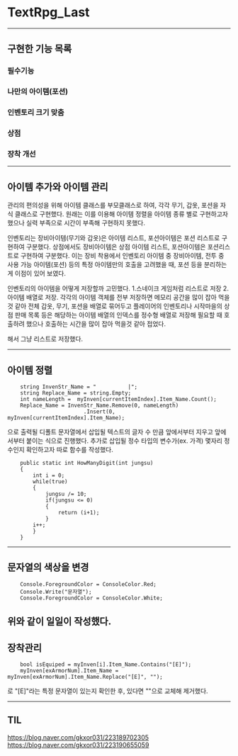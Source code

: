 # TextRpg_Last
---
## 구현한 기능 목록

### 필수기능

### 나만의 아이템(포션)

### 인벤토리 크기 맞춤

### 상점

### 장착 개선

---
## 아이템 추가와 아이템 관리
관리의 편의성을 위해 아이템 클래스를 부모클래스로 하여, 각각 무기, 갑옷, 포션을 자식 클래스로 구현했다.
원래는 이를 이용해 아이템 정렬을 아이템 종류 별로 구현하고자 했으나 실력 부족으로 시간이 부족해 구현하지 못했다.

인벤토리는 장비아이템(무기와 갑옷)은 아이템 리스트, 포션아이템은 포션 리스트로 구현하여 구분했다.
상점에서도 장비아이템은 상점 아이템 리스트, 포션아이템은 포션리스트로 구현하여 구분했다.
이는 장비 착용에서 인벤토리 아이템 중 장비아이템, 전투 중 사용 가능 아이템(포션) 등의 특정 아이템만의 호출을 고려했을 때,
포션 등을 분리하는게 이점이 있어 보였다.

인벤토리의 아이템을 어떻게 저장할까 고민했다.
1.스네이크 게임처럼 리스트로 저장
2.아이템 배열로 저장.
  각각의 아이템 객체를 전부 저장하면 메모리 공간을 많이 잡아 먹을 것 같아 전체 갑옷, 무기, 포션을 배열로 묶어두고
  플레이어의 인벤토리나 시작마을의 상점 판매 목록 등은 해당하는 아이템 배열의 인덱스를 정수형 배열로 저장해 필요할 때 호출하려 했으나
  호출하는 시간을 많이 잡아 먹을것 같아 접었다.

해서 그냥 리스트로 저장했다.

---
## 아이템 정렬

        string InvenStr_Name = "          |";
        string Replace_Name = string.Empty;
        int nameLength =  myInven[currentItemIndex].Item_Name.Count();
        Replace_Name = InvenStr_Name.Remove(0, nameLength)
                            .Insert(0, myInven[currentItemIndex].Item_Name);

으로 출력될 디폴트 문자열에서 삽입될 텍스트의 글자 수 만큼 앞에서부터 지우고 앞에서부터 붙이는 식으로 진행했다.
추가로 삽입될 정수 타입의 변수가(ex. 가격) 몇자리 정수인지 확인하고자 따로 함수를 작성했다.

        public static int HowManyDigit(int jungsu)
        {
            int i = 0;
            while(true)
            {
                jungsu /= 10;
                if(jungsu <= 0)
                {
                    return (i+1);
                }
            i++;
            }
        }


---
## 문자열의 색상을 변경

        Console.ForegroundColor = ConsoleColor.Red;
        Console.Write("문자열");
        Console.ForegroundColor = ConsoleColor.White;

위와 같이 일일이 작성했다.
---
## 장착관리

        bool isEquiped = myInven[i].Item_Name.Contains("[E]");
        myInven[exArmorNum].Item_Name = myInven[exArmorNum].Item_Name.Replace("[E]", "");

로 "[E]"라는 특정 문자열이 있는지 확인한 후, 있다면 ""으로 교체해 제거했다.

---
## TIL
<https://blog.naver.com/gkxor031/223189702305>
<https://blog.naver.com/gkxor031/223190655059>
